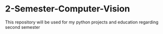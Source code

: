 # 2-Semester-Computer-Vision
This repository will be used for my python projects and education regarding second semester
